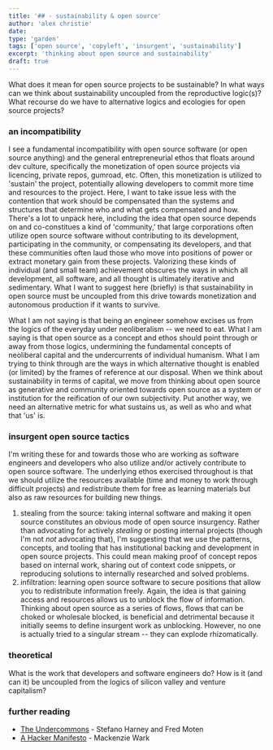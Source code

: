 ```yaml
---
title: '## - sustainability & open source'
author: 'alex christie'
date: 
type: 'garden'
tags: ['open source', 'copyleft', 'insurgent', 'sustainability']
excerpt: 'thinking about open source and sustainability'
draft: true
---
```


What does it mean for open source projects to be sustainable? In what ways can we think about sustainability uncoupled from the reproductive logic(s)? What recourse do we have to alternative logics and ecologies for open source projects?

### an incompatibility

I see a fundamental incompatibility with open source software (or open source anything) and the general entrepreneurial ethos that floats around dev culture, specifically the monetization of open source projects via licencing, private repos, gumroad, etc. Often, this monetization is utilized to 'sustain' the project, potentially allowing developers to commit more time and resources to the project. Here, I want to take issue less with the contention that work should be compensated than the systems and structures that determine who and what gets compensated and how. There's a lot to unpack here, including the idea that open source depends on and co-constitues a kind of 'community,' that large corporations often utilize open source software without contributing to its development, participating in the community, or compensating its developers, and that these communities often laud those who move into positions of power or extract monetary gain from these projects. Valorizing these kinds of individual (and small team) achievement obscures the ways in which all development, all software, and all thought is ultimately iterative and sedimentary. What I want to suggest here (briefly) is that sustainability in open source must be uncoupled from this drive towards monetization and autonomous production if it wants to survive.




What I am not saying is that being an engineer somehow excises us from the logics of the everyday under neoliberalism -- we need to eat. What I am saying is that open source as a concept and ethos should point through or away from those logics, undermining the fundamental concepts of neoliberal capital and the undercurrents of individual humanism. What I am trying to think through are the ways in which alternative thought is enabled (or limited) by the frames of reference at our disposal. When we think about sustainability in terms of capital, we move from thinking about open source as generative and community oriented towards open source as a system or institution for the reification of our own subjectivity. Put another way, we need an alternative metric for what sustains us, as well as who and what that 'us' is.



### insurgent open source tactics

I'm writing these for and towards those who are working as software engineers and developers who also utilize and/or actively contribute to open source software. The underlying ethos exercised throughout is that we should utilize the resources available (time and money to work through difficult projects) and redistribute them for free as learning materials but also as raw resources for building new things.

1. stealing from the source: taking internal software and making it open source constitutes an obvious mode of open source insurgency. Rather than advocating for actively _stealing_ or posting internal projects (though I'm not _not_ advocating that), I'm suggesting that we use the patterns, concepts, and tooling that has institutional backing and development in open source projects. This could mean making proof of concept repos based on internal work, sharing out of context code snippets, or reproducing solutions to internally researched and solved problems.
2. infiltration: learning open source software to secure positions that allow you to redistribute information freely. Again, the idea is that gaining access and resources allows us to unblock the flow of information. Thinking about open source as a series of flows, flows that can be choked or wholesale blocked, is beneficial and detrimental because it initially seems to define insurgent work as unblocking. However, no one is actually tried to a singular stream -- they can explode rhizomatically.  

### theoretical

What is the work that developers and software engineers do? How is it (and can it) be uncoupled from the logics of silicon valley and venture capitalism?

### further reading

- [The Undercommons](https://www.minorcompositions.info/wp-content/uploads/2013/04/undercommons-web.pdf) - Stefano Harney and Fred Moten
- [A Hacker Manifesto](https://monoskop.org/images/8/85/Wark_McKenzie_A_Hacker_Manifesto.pdf) - Mackenzie Wark
